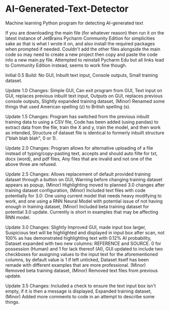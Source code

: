 # AI-Generated-Text-Detector
Machine learning Python program for detecting AI-generated text

If you are downloading the main file (for whatever reason) then run it on the latest instance of JetBrains Pycharm Community Edition for simplicities sake as that is what I wrote it on, and also install the required packages when prompted if needed. Couldn't add the other files alongside the main code so may need to create a new project then copy and paste the code into a new main.py file. Attempted to reinstall Pycharm Edu but all links lead to Community Edition instead, seems to work fine though.

Initial 0.5 Build: 
  No GUI, 
  Inbuilt text input, 
  Console outputs, 
  Small training dataset.

Update 1.0 Changes: 
  Simple GUI, 
  Can exit program from GUI, 
  Text input on GUI, replaces previous inbuilt text input, 
  Outputs on GUI, replaces previous console outputs, 
  Slightly expanded training dataset, 
  (Minor) Renamed some things that used American spelling (z) to British spelling (s). 

Update 1.5 Changes: 
  Program has switched from the previous inbuilt training data to using a CSV file, 
  Code has been added (using pandas) to extract data from the file, train the X and y, train the model, and then work as intended, 
  Structure of dataset file is identical to formerly inbuilt structure ("blah blah blah", 0 or 1). 

Update 2.0 Changes: 
  Program allows for alternative uploading of a file instead of typing/copy-pasting text, accepts and should auto filte for txt, docx (word), and pdf files, 
  Any files that are invalid and not one of the above three are refused. 

Update 2.5 Changes: 
  Allows replacement of default provided training dataset through a button on GUI, 
  Warning before changing training dataset appears as popup, 
  (Minor) Highlighting moved to planned 3.0 changes after training dataset configuration, 
  (Minor) Included text files with code potentially for 3.0: One using current model that needs heavy modifying to work, and one using a RNN Neural Model with potential issue of not having enough in training dataset, 
  (Minor) Included beta training dataset for potential 3.0 update. Currently is short in examples that may be affecting RNN model. 

Update 3.0 Changes: 
  Slightly Improved GUI, made input box larger, 
  Suspicious text will be highlighted and displayed in input box after scan, not 100% as has demonstrated highlighting text with 0.12% AI probability, 
  Dataset expanded with two new columns: REFERENCE and SOURCE. 0 for possession (Human) and 1 for lack thereof (AI), 
  GUI updated to include two checkboxes for assigning values to the input text for the aforementioned columns, by default value is 1 if left unticked, 
  Dataset itself has been remade with different examples that are more professional.
  (Minor) Removed beta training dataset, 
  (Minor) Removed text files from previous update. 

Update 3.5 Changes:
  Included a check to ensure the text input box isn't empty, if it is then a message is displayed, 
  Expanded training dataset, 
  (Minor) Added more comments to code in an attempt to describe some things. 
